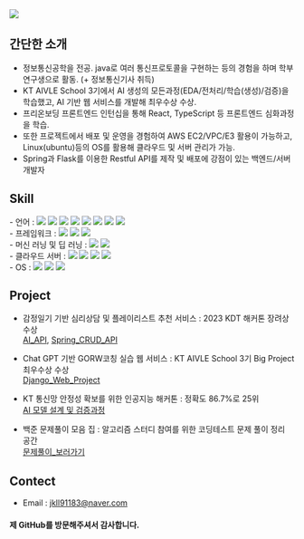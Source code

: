 <img src="https://capsule-render.vercel.app/api?type=waving&color=gradient&height=200&section=header&text=Young's_GitHub!&fontSize=70&animation=fadeIn&fontAlignY=40&fontColor=#FFFFFF" />

## 간단한 소개

- 정보통신공학을 전공. java로 여러 통신프로토콜을 구현하는 등의 경험을 하며 학부 연구생으로 활동. (+ 정보통신기사 취득)
- KT AIVLE School 3기에서 AI 생성의 모든과정(EDA/전처리/학습(생성)/검증)을 학습했고, AI 기반 웹 서비스를 개발해 최우수상 수상.
- 프리온보딩 프론트엔드 인턴십을 통해 React, TypeScript 등 프론트엔드 심화과정을 학습.
- 또한 프로젝트에서 배포 및 운영을 경험하여 AWS EC2/VPC/E3 활용이 가능하고, Linux(ubuntu)등의 OS를 활용해 클라우드 및 서버 관리가 가능.
- Spring과 Flask를 이용한 Restful API를 제작 및 배포에 강점이 있는 백엔드/서버 개발자
  
  
## Skill  

<div>- 언어 :  
	<img src="https://img.shields.io/badge/c-A8B9CC?style=flat&logo=C&logoColor=white" />
	<img src="https://img.shields.io/badge/C++-00599C?style=flat&logo=C&logoColor=white" />
	<img src="https://img.shields.io/badge/Java-007396?style=flat&logo=JAVA&logoColor=white" />
  <img src="https://img.shields.io/badge/Python-3776AB?style=flat&logo=Python&logoColor=white" />
	<img src="https://img.shields.io/badge/HTML5-E34F26?style=flat&logo=HTML5&logoColor=white" />
  <img src="https://img.shields.io/badge/JavaScript-F7DF1E?style=flat&logo=JavaScript&logoColor=white" />
  <img src="https://img.shields.io/badge/CSS3-1572B6?style=flat&logo=CSS3&logoColor=white" />
  <img src="https://img.shields.io/badge/Typescript-3178C6?style=flat&logo=Typescript&logoColor=white" />
</div>
<div>- 프레임워크 :  
	<img src="https://img.shields.io/badge/Django-902e20?style=flat&logo=Django&logoColor=white" />
  <img src="https://img.shields.io/badge/SpringBoot-6db33f?style=flat&logo=CSS3&logoColor=white" />
	<img src="https://img.shields.io/badge/React-61dafb?style=flat&logo=HTML5&logoColor=white" />
</div>
<div>- 머신 러닝 및 딥 러닝 :  
	<img src="https://img.shields.io/badge/TensorFlow-FF6F00?Fstyle=flat&logo=TensorFlow&logoColor=white" />
  <img src="https://img.shields.io/badge/PyThorch-ee4c2c?style=flat&logo=PyTorch&logoColor=white" />
</div>
<div>- 클라우드 서버 :  
	<img src="https://img.shields.io/badge/AWS-232f3e?Fstyle=flat&logo=amazonaws&logoColor=white" />
  <img src="https://img.shields.io/badge/Amazon_S3-569a31?style=flat&logo=amazonaws&logoColor=white" />
  <img src="https://img.shields.io/badge/Amazon_EC2-FF9900?style=flat&logo=amazonaws&logoColor=white" />
  <img src="https://img.shields.io/badge/Amazon_VPC-E73D2f?style=flat&logo=amazonaws&logoColor=white" />
</div>

<div>- OS : 
	<img src="https://img.shields.io/badge/CentOS_7-569a31?Fstyle=flat&logo=linux&logoColor=white" />
	<img src="https://img.shields.io/badge/ubuntu-E73922?Fstyle=flat&logo=linux&logoColor=white" />
	<img src="https://img.shields.io/badge/Rocky_9-165110??Fstyle=flat&logo=linux&logoColor=white" />
</div>
  
  
## Project

- 감정일기 기반 심리상담 및 플레이리스트 추천 서비스 : 2023 KDT 해커톤 장려상 수상  
  [AI_API](https://github.com/toy-f-rebellion/toy_AI_Flask_api), [Spring_CRUD_API](https://github.com/young91183/Toy_Diary_AI_API)  
    
- Chat GPT 기반 GORW코칭 실습 웹 서비스 : KT AIVLE School 3기 Big Project 최우수상 수상  
  [Django_Web_Project](https://github.com/young91183/Toy_Diary_AI_API)  
    
- KT 통신망 안정성 확보를 위한 인공지능 해커톤 : 정확도 86.7%로 25위  
  [AI 모델 설계 및 검증과정](https://github.com/young91183/KT_AI_Hackathon)    
      
- 백준 문제풀이 모음 집 : 알고리즘 스터디 참여를 위한 코딩테스트 문제 풀이 정리 공간  
  [문제풀이_보러가기](https://github.com/young91183/Beak_Joon_python)    
  
      
## Contect  

- Email : jkll91183@naver.com  
  
  
#### 제 GitHub를 방문해주셔서 감사합니다.
